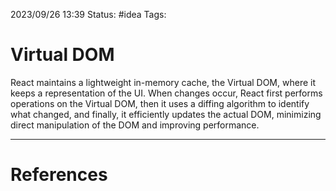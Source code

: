 2023/09/26 13:39
Status: #idea
Tags:

# Virtual DOM

React maintains a lightweight in-memory cache, the Virtual DOM, where it keeps a representation of the UI. When changes occur, React first performs operations on the Virtual DOM, then it uses a diffing algorithm to identify what changed, and finally, it efficiently updates the actual DOM, minimizing direct manipulation of the DOM and improving performance.





---
# References

